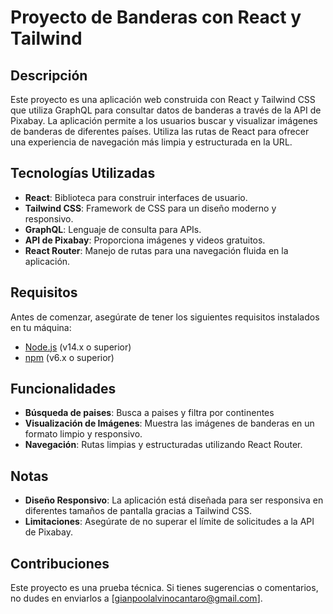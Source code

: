 # Proyecto de Banderas con React y Tailwind

## Descripción

Este proyecto es una aplicación web construida con React y Tailwind CSS que utiliza GraphQL para consultar datos de banderas a través de la API de Pixabay. La aplicación permite a los usuarios buscar y visualizar imágenes de banderas de diferentes países. Utiliza las rutas de React para ofrecer una experiencia de navegación más limpia y estructurada en la URL.

## Tecnologías Utilizadas

- **React**: Biblioteca para construir interfaces de usuario.
- **Tailwind CSS**: Framework de CSS para un diseño moderno y responsivo.
- **GraphQL**: Lenguaje de consulta para APIs.
- **API de Pixabay**: Proporciona imágenes y videos gratuitos.
- **React Router**: Manejo de rutas para una navegación fluida en la aplicación.

## Requisitos

Antes de comenzar, asegúrate de tener los siguientes requisitos instalados en tu máquina:

- [Node.js](https://nodejs.org/) (v14.x o superior)
- [npm](https://www.npmjs.com/) (v6.x o superior)


## Funcionalidades

- **Búsqueda de paises**: Busca a paises y filtra por continentes 
- **Visualización de Imágenes**: Muestra las imágenes de banderas en un formato limpio y responsivo.
- **Navegación**: Rutas limpias y estructuradas utilizando React Router.

## Notas

- **Diseño Responsivo**: La aplicación está diseñada para ser responsiva en diferentes tamaños de pantalla gracias a Tailwind CSS.
- **Limitaciones**: Asegúrate de no superar el límite de solicitudes a la API de Pixabay.

## Contribuciones

Este proyecto es una prueba técnica. Si tienes sugerencias o comentarios, no dudes en enviarlos a [gianpoolalvinocantaro@gmail.com].


